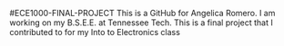 #ECE1000-FINAL-PROJECT
This is a GitHub for Angelica Romero. I am working on my B.S.E.E. at Tennessee Tech. This is a final project that I contributed to for my Into to Electronics class
